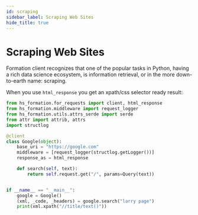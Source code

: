 ```yaml
---
id: scraping
sidebar_label: Scraping Web Sites
hide_title: true
---
```

# Scraping Web Sites

Formation client recognizes that one of the popular tasks in Python, having a rich data science ecosystem, is information retrieval, or in the more down-to-earth name: scraping.

When you use `html_response` you get an xpath/css selector ready result:

```py
from hs_formation.for_requests import client, html_response
from hs_formation.middleware import request_logger
from hs_formation.utils.attrs_serde import serde
from attr import attrib, attrs
import structlog

@client
class Google(object):
    base_uri = "https://google.com"
    middleware = [request_logger(structlog.getLogger())]
    response_as = html_response

    def search(self, text):
        return self.request.get("/", params=Query(text))


if __name__ == "__main__":
    google = Google()
    (xml, _code, _headers) = google.search("larry page")
    print(xml.xpath("//title/text()"))
```